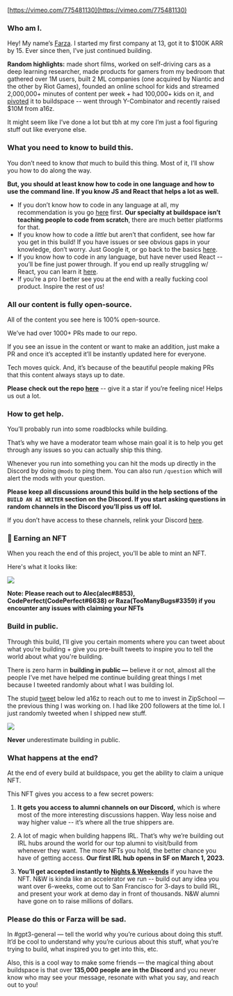 
[https://vimeo.com/775481130](https://vimeo.com/775481130)

### **Who am I.**

Hey! My name’s [Farza](https://twitter.com/FarzaTV). I started my first company at 13, got it to $100K ARR by 15. Ever since then, I’ve just continued building.

**Random highlights:** made short films, worked on self-driving cars as a deep learning researcher, made products for gamers from my bedroom that gathered over 1M users, built 2 ML companies (one acquired by Niantic and the other by Riot Games), founded an online school for kids and streamed 2,000,000+ minutes of content per week + had 100,000+ kids on it, and [pivoted](https://twitter.com/farzatv/status/1488965852519022592) it to buildspace -- went through Y-Combinator and recently raised $10M from a16z.

It might seem like I’ve done a lot but tbh at my core I’m just a fool figuring stuff out like everyone else.

### **What you need to know to build this.**

You don’t need to know *that* much to build this thing. Most of it, I’ll show you how to do along the way.

**But, you should at least know how to code in one language and how to use the command line. If you know JS and React that helps a lot as well.**

- If you don’t know how to code in any language at all, my recommendation is you go [here](https://scrimba.com/learn/learnjavascript) first. **Our specialty at buildspace isn’t teaching people to code from scratch**, there are much better platforms for that.
- If you know how to code a *little* but aren’t that confident, see how far you get in this build! If you have issues or see obvious gaps in your knowledge, don’t worry. Just Google it, or go back to the basics [here](https://scrimba.com/learn/learnjavascript).
- If you know how to code in any language, but have never used React -- you’ll be fine just power through. If you end up really struggling w/ React, you can learn it [here](https://scrimba.com/learn/learnreact).
- If you’re a pro I better see you at the end with a really fucking cool product. Inspire the rest of us!

### **All our content is fully open-source.**

All of the content you see here is 100% open-source.

We’ve had over 1000+ PRs made to our repo.

If you see an issue in the content or want to make an addition, just make a PR and once it’s accepted it’ll be instantly updated here for everyone.

Tech moves quick. And, it’s because of the beautiful people making PRs that this content always stays up to date.

**Please check out the repo [here](https://github.com/buildspace/buildspace-projects)** -- give it a star if you’re feeling nice! Helps us out a lot.

### **How to get help.**

You’ll probably run into some roadblocks while building.

That’s why we have a moderator team whose main goal it is to help you get through any issues so you can actually ship this thing.

Whenever you run into something you can hit the mods up directly in the Discord by doing `@mods` to ping them. You can also run `/question` which will alert the mods with your question.

**Please keep all discussions around this build in the help sections of the `BUILD AN AI WRITER` section on the Discord. If you start asking questions in random channels in the Discord you’ll piss us off lol.**

If you don’t have access to these channels, relink your Discord [here](https://buildspace.so/p/build-ai-writing-assistant-gpt3).

### 💎 Earning an NFT

When you reach the end of this project, you'll be able to mint an NFT.

Here's what it looks like:

<img src="https://gateway.ipfscdn.io/ipfs/Qmc1s7wW8XoUirP4o8vw1H7FZw4BGMVEraiNC5ecdMkftF/4.png" />

**Note: Please reach out to Alec(alec#8853), CodePerfect(CodePerfect#6638) or Raza(TooManyBugs#3359) if you encounter any issues with claiming your NFTs**

### Build in public.

Through this build, I’ll give you certain moments where you can tweet about what you’re building + give you pre-built tweets to inspire you to tell the world about what you're building.

There is zero harm in **building in public —** believe it or not, almost all the people I’ve met have helped me continue building great things I met because I tweeted randomly about what I was building lol. 

The stupid [tweet](https://twitter.com/FarzaTV/status/1247917195767808000) below led a16z to reach out to me to invest in ZipSchool — the previous thing I was working on. I had like 200 followers at the time lol. I just randomly tweeted when I shipped new stuff. 

![](https://i.imgur.com/cDBumIw.png)

**Never** underestimate building in public.

### **What happens at the end?**

At the end of every build at buildspace, you get the ability to claim a unique NFT.

This NFT gives you access to a few secret powers:

1. **It gets you access to alumni channels on our Discord,** which is where most of the more interesting discussions happen. Way less noise and way higher value -- it’s where all the true shippers are.

2. A lot of magic when building happens IRL. That’s why we’re building out IRL hubs around the world for our top alumni to visit/build from whenever they want. The more NFTs you hold, the better chance you have of getting access. **Our first IRL hub opens in SF on March 1, 2023.**

3. **You’ll get accepted instantly to [Nights & Weekends](https://buildspace.so/nights-and-weekends)** if you have the NFT. N&W is kinda like an accelerator we run -- build out any idea you want over 6-weeks, come out to San Francisco for 3-days to build IRL, and present your work at demo day in front of thousands. N&W alumni have gone on to raise millions of dollars.

### Please do this or Farza will be sad.

In #gpt3-general — tell the world why you’re curious about doing this stuff. It’d be cool to understand why you’re curious about this stuff, what you’re trying to build, what inspired you to get into this, etc.

Also, this is a cool way to make some friends — the magical thing about buildspace is that over **135,000 people are in the Discord** and you never know who may see your message, resonate with what you say, and reach out to you! 
